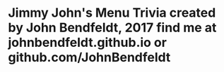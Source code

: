 # Jimmy John's Menu Trivia created by John Bendfeldt, 2017 find me at johnbendfeldt.github.io or github.com/JohnBendfeldt